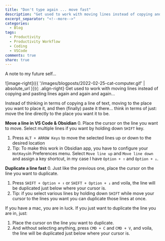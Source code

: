 ```yaml
---
title: "Don't type again ... move fast"
description: "Get used to work with moving lines instead of copying and pasting lines again and again and again..."
excerpt_separator: "<!--more-->"
categories:
  - Blog
tags:
  - Productivity
  - Productivity Workflow
  - Coding
  - VSCode
comments: true
share: true
---
```

A note to my future self...

![image-right]({{ '/images/blogposts/2022-02-25-cat-computer.gif' | absolute_url }}){: .align-right} Get used to work with moving lines instead of copying and pasting lines again and again and again...

Instead of thinking in terms of copying a line of text, moving to the place you want to place it, and then (finally) paste it there... think in terms of just: move the line directly to the place you want it to be.

**Move a line in VS Code & Obsidian**
0. Place the cursor on the line you want to move. Select multiple lines if you want by holding down `SHIFT` key.
1. Press `ALT + ARROW Keys` to move the selected lines up or down to the desired location
2. Tip: To make this work in Obsidian app, you have to configure your `HotKeys`in Preferences menu. Select `Move line up` and `Move line down` and assign a key shortcut, in my case I have `Option + ↑` and `Option + ↓`.

**Duplicate a line fast**
0. Just like the previous one, place the cursor on the line you want to duplicate.
1. Press `SHIFT + Option + ↑` or `SHIFT + Option + ↓` and voila, the line will be duplicated just below where your cursor is.
2. Tip: if you select various lines by holding down `SHIFT` while move your cursor to the lines you want you can duplicate those lines at once.

If you have a mac, you are in luck. If you just want to duplicate the line you are in, just:
1. Place the cursor on the line you want to duplicate.
2. And without selecting anything, press `CMD + C` and `CMD + V`, and voila, the line will be duplicated just below where your cursor is.
